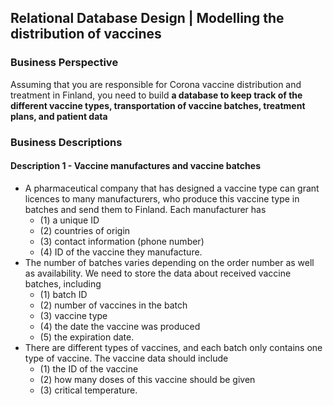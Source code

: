 ## Relational Database Design | Modelling the distribution of vaccines 
### Business Perspective 
Assuming that you are responsible for Corona vaccine distribution and treatment in Finland, you need to build **a database to keep track of the different vaccine types, transportation of vaccine batches, treatment plans, and patient data**

### Business Descriptions 
#### Description 1 - Vaccine manufactures and vaccine batches
- A pharmaceutical company that has designed a vaccine type can grant licences to many manufacturers, who produce this vaccine type in batches and send them to Finland. Each manufacturer has
    - (1) a unique ID
    - (2) countries of origin
    - (3) contact information (phone number)
    - (4) ID of the vaccine they manufacture.
- The number of batches varies depending on the order number as well as availability. We need to store the data about received vaccine batches, including
    - (1) batch ID
    - (2) number of vaccines in the batch
    - (3) vaccine type
    - (4) the date the vaccine was produced
    - (5) the expiration date.
- There are different types of vaccines, and each batch only contains one type of vaccine. The vaccine data should include
    - (1) the ID of the vaccine
    - (2) how many doses of this vaccine should be given
    - (3) critical temperature.



